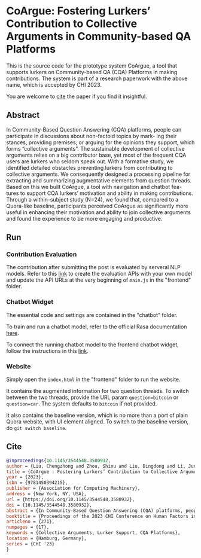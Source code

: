 # CoArgue: Fostering Lurkers’ Contribution to Collective Arguments in Community-based QA Platforms
This is the source code for the prototype system CoArgue, a tool that supports lurkers on Community-based QA (CQA) Platforms in making contributions. The system is part of a research paperwork with the above name, which is accepted by CHI 2023.

You are welcome to [cite](#cite) the paper if you find it insightful.

## Abstract
In Community-Based Question Answering (CQA) platforms, people
can participate in discussions about non-factoid topics by mark-
ing their stances, providing premises, or arguing for the opinions
they support, which forms “collective arguments”. The sustainable
development of collective arguments relies on a big contributor
base, yet most of the frequent CQA users are lurkers who seldom
speak out. With a formative study, we identified detailed obstacles
preventing lurkers from contributing to collective arguments. We
consequently designed a processing pipeline for extracting and
summarizing augmentative elements from question threads. Based
on this we built CoArgue, a tool with navigation and chatbot fea-
tures to support CQA lurkers’ motivation and ability in making
contributions. Through a within-subject study (N=24), we found
that, compared to a Quora-like baseline, participants perceived
CoArgue as significantly more useful in enhancing their motivation
and ability to join collective arguments and found the experience
to be more engaging and productive.

## Run

### Contribution Evaluation
The contribution after submitting the post is evaluated by serveral NLP models. Refer to this [link](https://github.com/pytorch/serve/blob/master/README.md) to create the evaluation APIs with your own model and update the API URLs at the very beginning of `main.js` in the "frontend" folder.

### Chatbot Widget
The essential code and settings are contained in the "chatbot" folder. 

To train and run a chatbot model, refer to the official Rasa documentation [here](https://rasa.com/docs/rasa/command-line-interface).

To connect the running chatbot model to the frontend chatbot widget, follow the instructions in this [link](https://rasa.com/docs/rasa/connectors/your-own-website/).

### Website
Simply open the `index.html` in the "frontend" folder to run the website.

It contains the augmented information for two question threads. To switch between the two threads, provide the URL param `question=bitcoin` or `question=car`. The system defaults to `bitcoin` if not provided.

It also contains the baseline version, which is no more than a port of plain Quora website, with UI element aligned. To switch to the baseline version, do `git switch baseline`.
## Cite
```bibtex
@inproceedings{10.1145/3544548.3580932,
author = {Liu, Chengzhong and Zhou, Shixu and Liu, Dingdong and Li, Junze and Huang, Zeyu and Ma, Xiaojuan},
title = {CoArgue : Fostering Lurkers’ Contribution to Collective Arguments in Community-Based QA Platforms},
year = {2023},
isbn = {9781450394215},
publisher = {Association for Computing Machinery},
address = {New York, NY, USA},
url = {https://doi.org/10.1145/3544548.3580932},
doi = {10.1145/3544548.3580932},
abstract = {In Community-Based Question Answering (CQA) platforms, people can participate in discussions about non-factoid topics by marking their stances, providing premises, or arguing for the opinions they support, which forms “collective arguments”. The sustainable development of collective arguments relies on a big contributor base, yet most of the frequent CQA users are lurkers who seldom speak out. With a formative study, we identified detailed obstacles preventing lurkers from contributing to collective arguments. We consequently designed a processing pipeline for extracting and summarizing augmentative elements from question threads. Based on this we built CoArgue, a tool with navigation and chatbot features to support CQA lurkers’ motivation and ability in making contributions. Through a within-subject study (N=24), we found that, compared to a Quora-like baseline, participants perceived CoArgue as significantly more useful in enhancing their motivation and ability to join collective arguments and found the experience to be more engaging and productive.},
booktitle = {Proceedings of the 2023 CHI Conference on Human Factors in Computing Systems},
articleno = {271},
numpages = {17},
keywords = {Collective Arguments, Lurker Support, CQA Platforms},
location = {Hamburg, Germany},
series = {CHI '23}
}
```
